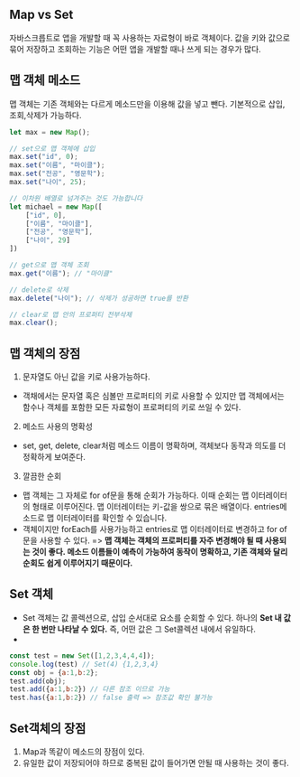 ## **Map vs Set**
자바스크릅트로 앱을 개발할 때 꼭 사용하는 자료형이 바로 객체이다. 값을 키와 값으로 묶어 저장하고 조회하는 기능은 어떤 앱을 개발할 때나 쓰게 되는 경우가 많다.

## 맵 객체 메소드 
맵 객체는 기존 객체와는 다르게 메소드만을 이용해 값을 넣고 뺀다. 기본적으로 삽입, 조회,삭제가 가능하다.
```jsx
let max = new Map();

// set으로 맵 객체에 삽입
max.set("id", 0);
max.set("이름", "마이클");
max.set("전공", "영문학");
max.set("나이", 25);

// 이차원 배열로 넘겨주는 것도 가능합니다
let michael = new Map([
    ["id", 0],
    ["이름", "마이클"],
    ["전공", "영문학"],
    ["나이", 29]
])

// get으로 맵 객체 조회
max.get("이름"); // "마이클"

// delete로 삭제
max.delete("나이"); // 삭제가 성공하면 true를 반환

// clear로 맵 안의 프로퍼티 전부삭제
max.clear();
```

## 맵 객체의 장점
1. 문자열도 아닌 값을 키로 사용가능하다.
- 객채에서는 문자열 혹은 심볼만 프로퍼티의 키로 사용할 수 있지만 맵 객체에서는 함수나 객체를 포함한 모든 자료형이 프로퍼티의 키로 쓰일 수 있다.
2. 메소드 사용의 명확성
- set, get, delete, clear처럼 메소드 이름이 명확하며, 객체보다 동작과 의도를 더 정확하게 보여준다.
3. 깔끔한 순회
- 맵 객체는 그 자체로 for of문을 통해 순회가 가능하다. 이때 순회는 맵 이터레이터의 형태로 이루어진다. 맵 이터레이터는 키-값을 쌍으로 묶은 배열이다. entries메소드로 맵 이터레이터를 확인할 수 있습니다.
- 객체이지만 forEach를 사용가능하고 entries로 맵 이터레이터로 변경하고 for of문을 사용할 수 있다.
=> **맵 객체는 객체의 프로퍼티를 자주 변경해야 될 때 사용되는 것이 좋다. 메소드 이름들이 예측이 가능하여 동작이 명확하고, 기존 객체와 달리 순회도 쉽게 이루어지기 때문이다.**

## Set 객체
- Set 객체는 값 콜렉션으로, 삽입 순서대로 요소를 순회할 수 있다. 하나의 **Set 내 값은 한 번만 나타날 수 있다.** 즉, 어떤 값은 그 Set콜렉션 내에서 유일하다.
- 
```jsx
const test = new Set([1,2,3,4,4,4]);
console.log(test) // Set(4) {1,2,3,4}
const obj = {a:1,b:2};
test.add(obj);
test.add({a:1,b:2}) // 다른 참조 이므로 가능 
test.has({a:1,b:2}) // false 출력 => 참조값 확인 불가능
```

## Set객체의 장점
1. Map과 똑같이 메소드의 장점이 있다.
2. 유일한 값이 저장되어야 하므로 중복된 값이 들어가면 안될 때 사용하는 것이 좋다.
